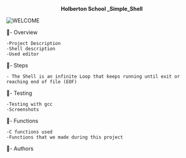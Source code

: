 <p style="text-align: center; font-weight: bold"> Holberton School _Simple_Shell</p>

![WELCOME](https://i.pinimg.com/originals/9d/b9/71/9db9712c704dfba57ad2737bcf0de8a3.gif)

:dart:- Overview 

    -Project Description
    -Shell description
    -Used editor

:pushpin:- Steps 

    - The Shell is an infinite Loop that keeps running until exit or reaching end of file (EOF)

:dart:- Testing

    -Testing with gcc
    -Screenshots

:dart:- Functions

    -C functions used
    -Functions that we made during this project

:dart:- Authors
